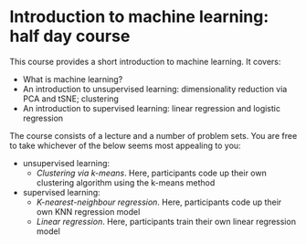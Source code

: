 # Introduction to machine learning: half day course
This course provides a short introduction to machine learning. It covers:

- What is machine learning?
- An introduction to unsupervised learning: dimensionality reduction via PCA and tSNE; clustering
- An introduction to supervised learning: linear regression and logistic regression

The course consists of a lecture and a number of problem sets. You are free to take whichever of the below seems most appealing to you:

- unsupervised learning:
  - *Clustering via k-means*. Here, participants code up their own clustering algorithm using the k-means method
- supervised learning:
  - *K-nearest-neighbour regression*. Here, participants code up their own KNN regression model
  - *Linear regression*. Here, participants train their own linear regression model

